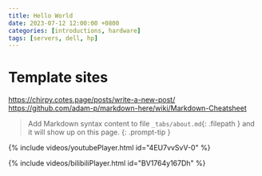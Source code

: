 ```yaml
---
title: Hello World
date: 2023-07-12 12:00:00 +0800
categories: [introductions, hardware]
tags: [servers, dell, hp]
---
```


# Template sites

https://chirpy.cotes.page/posts/write-a-new-post/
https://github.com/adam-p/markdown-here/wiki/Markdown-Cheatsheet


> Add Markdown syntax content to file `_tabs/about.md`{: .filepath } and it will show up on this page.
{: .prompt-tip }

{% include videos/youtubePlayer.html id="4EU7vvSvV-0" %}

{% include videos/bilibiliPlayer.html id="BV1764y167Dh" %}

